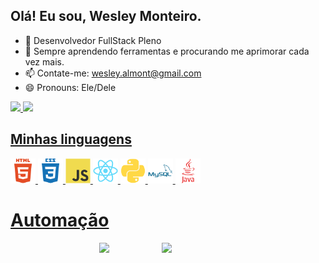 ## Olá! Eu sou, Wesley Monteiro.

- 🔭 Desenvolvedor FullStack Pleno
- 🌱 Sempre aprendendo ferramentas e procurando me aprimorar cada vez mais.
- 📫 Contate-me: wesley.almont@gmail.com
- 😄 Pronouns: Ele/Dele

<div>
  <a href="https://github.com/wesleyalmont">
    <img height="200em" src="https://github-readme-stats.vercel.app/api?username=wesleyalmont&show_icons=true&theme=vue">
    <img height="200em" src="https://github-readme-stats.vercel.app/api/top-langs/?username=wesleyalmont&layout=default&theme=vue"
</div>
    
## Minhas linguagens

<div>
  <img width="40" height="40"src="https://raw.githubusercontent.com/devicons/devicon/9f4f5cdb393299a81125eb5127929ea7bfe42889/icons/html5/html5-plain-wordmark.svg">
  <img width="40" height="40"src="https://raw.githubusercontent.com/devicons/devicon/9f4f5cdb393299a81125eb5127929ea7bfe42889/icons/css3/css3-plain-wordmark.svg">
  <img width="40" height="40"src="https://raw.githubusercontent.com/devicons/devicon/9f4f5cdb393299a81125eb5127929ea7bfe42889/icons/javascript/javascript-original.svg">
  <img width="40" height="40"src="https://raw.githubusercontent.com/devicons/devicon/2ae2a900d2f041da66e950e4d48052658d850630/icons/react/react-original.svg">
  <img width="40" height="40"src="https://raw.githubusercontent.com/devicons/devicon/9f4f5cdb393299a81125eb5127929ea7bfe42889/icons/python/python-plain.svg">
  <img width="40" height="40"src="https://raw.githubusercontent.com/devicons/devicon/9f4f5cdb393299a81125eb5127929ea7bfe42889/icons/mysql/mysql-plain-wordmark.svg">
  <img width="40" height="40"src="https://raw.githubusercontent.com/devicons/devicon/9f4f5cdb393299a81125eb5127929ea7bfe42889/icons/java/java-plain-wordmark.svg">

</div>
    
# Automação 
<div style="display: flex; align-items:center; justify-content:center;">
  <img width="100" height="auto"src="https://viaflow.com.br/wp/wp-content/uploads/2020/10/Automation-anywhere.png">
  <img width="120" height="auto"src="https://catalyst.bizagi.com/wp-content/uploads/2020/09/logo-blue-prism.png"> 
</div>
